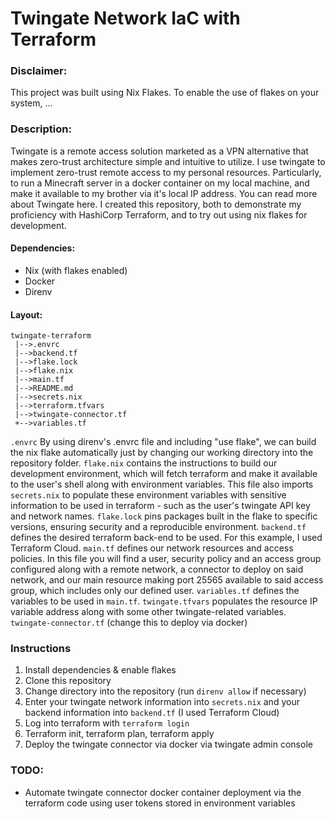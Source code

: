 # Twingate Network IaC with Terraform

### Disclaimer: 
This project was built using Nix Flakes. To enable the use of flakes on your system, ...

### Description:
Twingate is a remote access solution marketed as a VPN alternative that makes zero-trust architecture simple and intuitive to utilize. I use twingate to implement zero-trust remote access to my personal resources. Particularly, to run a Minecraft server in a docker container on my local machine, and make it available to my brother via it's local IP address. You can read more about Twingate here.
I created this repository, both to demonstrate my proficiency with HashiCorp Terraform, and to try out using nix flakes for development. 

#### Dependencies:
- Nix (with flakes enabled)
- Docker
- Direnv
#### Layout: 
```
twingate-terraform
 |-->.envrc
 |-->backend.tf
 |-->flake.lock  
 |-->flake.nix  
 |-->main.tf  
 |-->README.md  
 |-->secrets.nix  
 |-->terraform.tfvars  
 |-->twingate-connector.tf  
 +-->variables.tf
 ```

`.envrc` By using direnv's .envrc file and including "use flake", we can build the nix flake automatically just by changing our working directory into the repository folder. 
`flake.nix` contains the instructions to build our development environment, which will fetch terraform and make it available to the user's shell along with environment variables. This file also imports `secrets.nix` to populate these environment variables with sensitive information to be used in terraform - such as the user's twingate API key and network names.
`flake.lock` pins packages built in the flake to specific versions, ensuring security and a reproducible environment.
`backend.tf` defines the desired terraform back-end to be used. For this example, I used Terraform Cloud.
`main.tf` defines our network resources and access policies. In this file you will find a user, security policy and an access group configured along with a remote network, a connector to deploy on said network, and our main resource making port 25565 available to said access group, which includes only our defined user.
`variables.tf` defines the variables to be used in `main.tf`.
`twingate.tfvars` populates the resource IP variable address along with some other twingate-related variables.
`twingate-connector.tf` (change this to deploy via docker)

### Instructions
1. Install dependencies & enable flakes
2. Clone this repository
3. Change directory into the repository (run `direnv allow` if necessary)
4. Enter your twingate network information into `secrets.nix` and your backend information into `backend.tf` (I used Terraform Cloud)
5. Log into terraform with `terraform login`
6. Terraform init, terraform plan, terraform apply
7. Deploy the twingate connector via docker via twingate admin console

### TODO:
- Automate twingate connector docker container deployment via the terraform code using user tokens stored in environment variables
